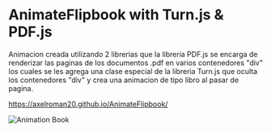 ﻿# AnimateFlipbook with Turn.js & PDF.js
Animacion creada utilizando 2 librerias que la libreria PDF.js se encarga de renderizar las paginas de los documentos .pdf en varios contenedores "div" los cuales se les agrega una clase especial de la libreria Turn.js que oculta los contenedores "div" y crea una animacion de tipo libro al pasar de pagina.

https://axelroman20.github.io/AnimateFlipbook/

![Animation Book](https://user-images.githubusercontent.com/60910680/170559632-4148629c-1c77-44eb-800c-159f166cd6b0.gif)
